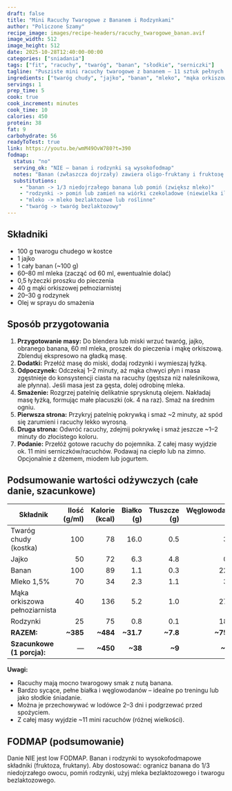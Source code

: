 ```yaml
---
draft: false
title: "Mini Racuchy Twarogowe z Bananem i Rodzynkami"
author: "Policzone Szamy"
recipe_image: images/recipe-headers/racuchy_twarogowe_banan.avif
image_width: 512
image_height: 512
date: 2025-10-28T12:40:00-00:00
categories: ["sniadania"]
tags: ["fit", "racuchy", "twaróg", "banan", "słodkie", "serniczki"]
tagline: "Pusziste mini racuchy twarogowe z bananem – 11 sztuk pełnych białka i smaku!"
ingredients: ["twaróg chudy", "jajko", "banan", "mleko", "mąka orkiszowa pełnoziarnista", "rodzynki"]
servings: 1
prep_time: 5
cook: true
cook_increment: minutes
cook_time: 10
calories: 450
protein: 38
fat: 9
carbohydrate: 56
readyToTest: true
link: https://youtu.be/wmM49OvW780?t=390
fodmap:
  status: "no"
  serving_ok: "NIE – banan i rodzynki są wysokofodmap"
  notes: "Banan (zwłaszcza dojrzały) zawiera oligo-fruktany i fruktозę. Bezpieczna porcja to ~1/3 niedojrzałego banana (~30 g). Rodzynki są bardzo wysokofodmap (fruktoza, fruktany). Twaróg zawiera laktozę – w większych ilościach może być problemem. Mleko (laktoza) również."
  substitutions:
    - "banan -> 1/3 niedojrzałego banana lub pomiń (zwiększ mleko)"
    - "rodzynki -> pomiń lub zamień na wiórki czekoladowe (niewielka ilość, sprawdź skład)"
    - "mleko -> mleko bezlaktozowe lub roślinne"
    - "twaróg -> twaróg bezlaktozowy"
---
```


## Składniki
* 100 g twarogu chudego w kostce
* 1 jajko
* 1 cały banan (~100 g)
* 60–80 ml mleka (zacząć od 60 ml, ewentualnie dolać)
* 0,5 łyżeczki proszku do pieczenia
* 40 g mąki orkiszowej pełnoziarnistej
* 20–30 g rodzynek
* Olej w sprayu do smażenia

## Sposób przygotowania
1. **Przygotowanie masy:** Do blendera lub miski wrzuć twaróg, jajko, obranego banana, 60 ml mleka, proszek do pieczenia i mąkę orkiszową. Zblenduj ekspresowo na gładką masę.
2. **Dodatki:** Przełóż masę do miski, dodaj rodzynki i wymieszaj łyżką.
3. **Odpoczynek:** Odczekaj 1–2 minuty, aż mąka chwyci płyn i masa zgęstnieje do konsystencji ciasta na racuchy (gęstsza niż naleśnikowa, ale płynna). Jeśli masa jest za gęsta, dolej odrobinę mleka.
4. **Smażenie:** Rozgrzej patelnię delikatnie sprysknutą olejem. Nakładaj masę łyżką, formując małe placuszki (ok. 4 na raz). Smaż na średnim ogniu.
5. **Pierwsza strona:** Przykryj patelnię pokrywką i smaż ~2 minuty, aż spód się zarumieni i racuchy lekko wyrosną.
6. **Druga strona:** Odwróć racuchy, zdejmij pokrywkę i smaż jeszcze ~1–2 minuty do złocistego koloru.
7. **Podanie:** Przełóż gotowe racuchy do pojemnika. Z całej masy wyjdzie ok. 11 mini serniczków/racuchów. Podawaj na ciepło lub na zimno. Opcjonalnie z dżemem, miodem lub jogurtem.

## Podsumowanie wartości odżywczych (całe danie, szacunkowe)

| Składnik                      | Ilość (g/ml) | Kalorie (kcal) | Białko (g) | Tłuszcze (g) | Węglowodany (g) |
|-------------------------------|-------------:|---------------:|-----------:|-------------:|----------------:|
| Twaróg chudy (kostka)         | 100          | 78             | 16.0       | 0.5          | 3.0             |
| Jajko                         | 50           | 72             | 6.3        | 4.8          | 0.4             |
| Banan                         | 100          | 89             | 1.1        | 0.3          | 22.8            |
| Mleko 1,5%                    | 70           | 34             | 2.3        | 1.1          | 3.4             |
| Mąka orkiszowa pełnoziarnista | 40           | 136            | 5.2        | 1.0          | 27.2            |
| Rodzynki                      | 25           | 75             | 0.8        | 0.1          | 18.8            |
| **RAZEM:**                    | **~385**     | **~484**       | **~31.7**  | **~7.8**     | **~75.6**       |
| **Szacunkowe (1 porcja):**    | —            | **~450**       | **~38**    | **~9**       | **~56**         |

**Uwagi:**
- Racuchy mają mocno twarogowy smak z nutą banana.
- Bardzo sycące, pełne białka i węglowodanów – idealne po treningu lub jako słodkie śniadanie.
- Można je przechowywać w lodówce 2–3 dni i podgrzewać przed spożyciem.
- Z całej masy wyjdzie ~11 mini racuchów (różnej wielkości).

## FODMAP (podsumowanie)
Danie NIE jest low FODMAP. Banan i rodzynki to wysokofodmapowe składniki (fruktoza, fruktany). Aby dostosować: ogranicz banana do 1/3 niedojrzałego owocu, pomiń rodzynki, użyj mleka bezlaktozowego i twarogu bezlaktozowego.
